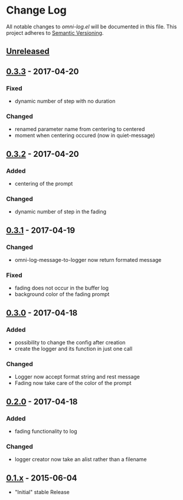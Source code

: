 # Change Log

All notable changes to *omni-log.el* will be documented in this file.
This project adheres to [Semantic Versioning](http://semver.org/).

## [Unreleased][unreleased]
## [0.3.3] - 2017-04-20
### Fixed
- dynamic number of step with no duration
### Changed
- renamed parameter name from centering to centered
- moment when centering occured (now in quiet-message)
## [0.3.2] - 2017-04-20
### Added
- centering of the prompt
### Changed
- dynamic number of step in the fading
## [0.3.1] - 2017-04-19
### Changed
-  omni-log-message-to-logger now return formated message
### Fixed
- fading does not occur in the buffer log
- background color of the fading prompt
## [0.3.0] - 2017-04-18
### Added
- possibility to change the config after creation
- create the logger and its function in just one call
### Changed
- Logger now accept format string and rest message
- Fading now take care of the color of the prompt

## [0.2.0] - 2017-04-18
### Added
- fading functionality to log
### Changed
- logger creator now take an alist rather than a filename

## [0.1.x] - 2015-06-04
- "Initial" stable Release

[unreleased]: https://github.com/AdrieanKhisbe/omni-log.el/compare/v0.3.3...HEAD
[0.3.3]: https://github.com/AdrieanKhisbe/omni-log.el/compare/v0.3.2...v0.3.3
[0.3.2]: https://github.com/AdrieanKhisbe/omni-log.el/compare/v0.3.1...v0.3.2
[0.3.1]: https://github.com/AdrieanKhisbe/omni-log.el/compare/v0.3.0...v0.3.1
[0.3.0]: https://github.com/AdrieanKhisbe/omni-log.el/compare/v0.2.0...v0.3.0
[0.2.0]: https://github.com/AdrieanKhisbe/omni-log.el/compare/v0.1.2....v0.2.0
[0.1.x]: https://github.com/AdrieanKhisbe/omni-log.el/compare/907eb8f....v0.1.2
